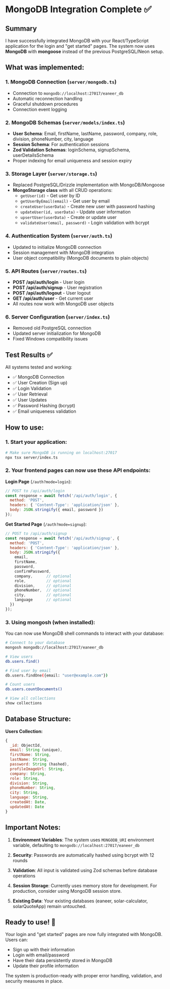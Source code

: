 # MongoDB Integration Complete ✅

## Summary

I have successfully integrated MongoDB with your React/TypeScript application for the login and "get started" pages. The system now uses **MongoDB** with **mongoose** instead of the previous PostgreSQL/Neon setup.

## What was implemented:

### 1. **MongoDB Connection** (`server/mongodb.ts`)
- Connection to `mongodb://localhost:27017/eaneer_db`
- Automatic reconnection handling
- Graceful shutdown procedures
- Connection event logging

### 2. **MongoDB Schemas** (`server/models/index.ts`)
- **User Schema**: Email, firstName, lastName, password, company, role, division, phoneNumber, city, language
- **Session Schema**: For authentication sessions
- **Zod Validation Schemas**: loginSchema, signupSchema, userDetailsSchema
- Proper indexing for email uniqueness and session expiry

### 3. **Storage Layer** (`server/storage.ts`)
- Replaced PostgreSQL/Drizzle implementation with MongoDB/Mongoose
- **MongoStorage class** with all CRUD operations:
  - `getUser(id)` - Get user by ID
  - `getUserByEmail(email)` - Get user by email
  - `createUser(userData)` - Create new user with password hashing
  - `updateUser(id, userData)` - Update user information
  - `upsertUser(userData)` - Create or update user
  - `validateUser(email, password)` - Login validation with bcrypt

### 4. **Authentication System** (`server/auth.ts`)
- Updated to initialize MongoDB connection
- Session management with MongoDB integration
- User object compatibility (MongoDB documents to plain objects)

### 5. **API Routes** (`server/routes.ts`)
- **POST /api/auth/login** - User login
- **POST /api/auth/signup** - User registration  
- **POST /api/auth/logout** - User logout
- **GET /api/auth/user** - Get current user
- All routes now work with MongoDB user objects

### 6. **Server Configuration** (`server/index.ts`)
- Removed old PostgreSQL connection
- Updated server initialization for MongoDB
- Fixed Windows compatibility issues

## Test Results ✅

All systems tested and working:
- ✅ MongoDB Connection
- ✅ User Creation (Sign up)
- ✅ Login Validation  
- ✅ User Retrieval
- ✅ User Updates
- ✅ Password Hashing (bcrypt)
- ✅ Email uniqueness validation

## How to use:

### 1. **Start your application:**
```bash
# Make sure MongoDB is running on localhost:27017
npx tsx server/index.ts
```

### 2. **Your frontend pages can now use these API endpoints:**

**Login Page** (`/auth?mode=login`):
```javascript
// POST to /api/auth/login
const response = await fetch('/api/auth/login', {
  method: 'POST',
  headers: { 'Content-Type': 'application/json' },
  body: JSON.stringify({ email, password })
});
```

**Get Started Page** (`/auth?mode=signup`):
```javascript  
// POST to /api/auth/signup
const response = await fetch('/api/auth/signup', {
  method: 'POST',
  headers: { 'Content-Type': 'application/json' },
  body: JSON.stringify({
    email,
    firstName, 
    password,
    confirmPassword,
    company,      // optional
    role,         // optional  
    division,     // optional
    phoneNumber,  // optional
    city,         // optional
    language      // optional
  })
});
```

### 3. **Using mongosh (when installed):**

You can now use MongoDB shell commands to interact with your database:

```bash
# Connect to your database
mongosh mongodb://localhost:27017/eaneer_db

# View users
db.users.find()

# Find user by email  
db.users.findOne({email: "user@example.com"})

# Count users
db.users.countDocuments()

# View all collections
show collections
```

## Database Structure:

**Users Collection:**
```javascript
{
  _id: ObjectId,
  email: String (unique),
  firstName: String,
  lastName: String,
  password: String (hashed),
  profileImageUrl: String,
  company: String,
  role: String,
  division: String,
  phoneNumber: String, 
  city: String,
  language: String,
  createdAt: Date,
  updatedAt: Date
}
```

## Important Notes:

1. **Environment Variables**: The system uses `MONGODB_URI` environment variable, defaulting to `mongodb://localhost:27017/eaneer_db`

2. **Security**: Passwords are automatically hashed using bcrypt with 12 rounds

3. **Validation**: All input is validated using Zod schemas before database operations

4. **Session Storage**: Currently uses memory store for development. For production, consider using MongoDB session store.

5. **Existing Data**: Your existing databases (eaneer, solar-calculator, solarQuoteApp) remain untouched.

## Ready to use! 🚀

Your login and "get started" pages are now fully integrated with MongoDB. Users can:
- Sign up with their information
- Login with email/password  
- Have their data persistently stored in MongoDB
- Update their profile information

The system is production-ready with proper error handling, validation, and security measures in place.
